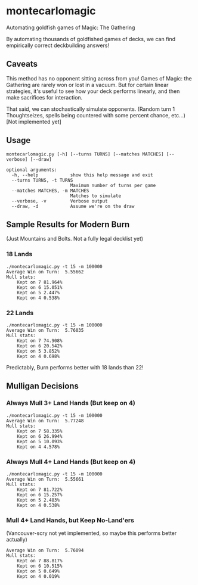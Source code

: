 # montecarlomagic
Automating goldfish games of Magic: The Gathering

By automating thousands of goldfished games of decks, we can find empirically correct deckbuilding answers!

## Caveats
This method has no opponent sitting across from you! Games of Magic: the Gathering are rarely won or lost in a vacuum. But for certain linear strategies, it's useful to see how your deck performs linearly, and then make sacrifices for interaction.

That said, we can stochastically simulate opponents. (Random turn 1 Thoughtseizes, spells being countered with some percent chance, etc...) [Not implemented yet]

## Usage

```
montecarlomagic.py [-h] [--turns TURNS] [--matches MATCHES] [--verbose] [--draw]

optional arguments:
  -h, --help            show this help message and exit
  --turns TURNS, -t TURNS
                        Maximum number of turns per game
  --matches MATCHES, -m MATCHES
                        Matches to simulate
  --verbose, -v         Verbose output
  --draw, -d            Assume we're on the draw
```

## Sample Results for Modern Burn
(Just Mountains and Bolts. Not a fully legal decklist yet)

### 18 Lands
```
./montecarlomagic.py -t 15 -m 100000
Average Win on Turn:  5.55662
Mull stats:
	Kept on 7 81.964%
	Kept on 6 15.051%
	Kept on 5 2.447%
	Kept on 4 0.538%
```

### 22 Lands
```
./montecarlomagic.py -t 15 -m 100000
Average Win on Turn:  5.76035
Mull stats:
	Kept on 7 74.908%
	Kept on 6 20.542%
	Kept on 5 3.852%
	Kept on 4 0.698%
```

Predictably, Burn performs better with 18 lands than 22!

## Mulligan Decisions

### Always Mull 3+ Land Hands (But keep on 4)

```
./montecarlomagic.py -t 15 -m 100000
Average Win on Turn:  5.77248
Mull stats:
	Kept on 7 58.335%
	Kept on 6 26.994%
	Kept on 5 10.093%
	Kept on 4 4.578%
```

### Always Mull 4+ Land Hands (But keep on 4)

```
./montecarlomagic.py -t 15 -m 100000
Average Win on Turn:  5.55661
Mull stats:
	Kept on 7 81.722%
	Kept on 6 15.257%
	Kept on 5 2.483%
	Kept on 4 0.538%
```

### Mull 4+ Land Hands, but Keep No-Land'ers
(Vancouver-scry not yet implemented, so maybe this performs better actually)

```
Average Win on Turn:  5.76094
Mull stats:
	Kept on 7 88.817%
	Kept on 6 10.515%
	Kept on 5 0.649%
	Kept on 4 0.019%
```
